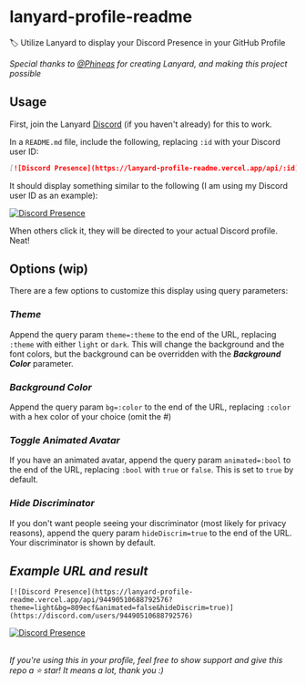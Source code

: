 <!-- markdownlint-disable -->
# lanyard-profile-readme

🏷️ Utilize Lanyard to display your Discord Presence in your GitHub Profile

_Special thanks to [@Phineas](https://github.com/Phineas/) for creating Lanyard, and making this project possible_

## Usage

First, join the Lanyard [Discord](https://discord.gg/wscam7vngf) (if you haven't already) for this to work.

In a `README.md` file, include the following, replacing `:id` with your Discord user ID:

```md
[![Discord Presence](https://lanyard-profile-readme.vercel.app/api/:id)](https://discord.com/users/:id)
```

It should display something similar to the following (I am using my Discord user ID as an example):

[![Discord Presence](https://lanyard-profile-readme.vercel.app/api/705665813994012695)](https://discord.com/users/705665813994012695)

When others click it, they will be directed to your actual Discord profile. Neat!

## Options (wip)

There are a few options to customize this display using query parameters:

### ___Theme___

Append the query param `theme=:theme` to the end of the URL, replacing `:theme` with either `light` or `dark`. This will change the background and the font colors, but the background can be overridden with the ___Background Color___ parameter.

### ___Background Color___

Append the query param `bg=:color` to the end of the URL, replacing `:color` with a hex color of your choice (omit the #)

### ___Toggle Animated Avatar___

If you have an animated avatar, append the query param `animated=:bool` to the end of the URL, replacing `:bool` with `true` or `false`. This is set to `true` by default.

### ___Hide Discriminator___

If you don't want people seeing your discriminator (most likely for privacy reasons), append the query param `hideDiscrim=true` to the end of the URL. Your discriminator is shown by default. 

## ___Example URL and result___

```
[![Discord Presence](https://lanyard-profile-readme.vercel.app/api/94490510688792576?theme=light&bg=809ecf&animated=false&hideDiscrim=true)](https://discord.com/users/94490510688792576)
```

[![Discord Presence](https://lanyard-profile-readme.vercel.app/api/94490510688792576?theme=light&bg=809ecf&animated=false&hideDiscrim=true)](https://discord.com/users/94490510688792576)

\
_If you're using this in your profile, feel free to show support and give this repo a ⭐ star! It means a lot, thank you :)_
